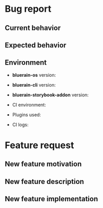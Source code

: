 <!--
Please fill the informations requested OR use one of the following url:
  - Bug report: https://github.com/BlueEastCode/bluerain-storybook-addon/issues/new?template=bug-report.md
  - Feature request: https://github.com/BlueEastCode/bluerain-storybook-addon/issues/new?template=feature-request.md
-->

<!--------------------- FOR BUG REPORT ONLY --------------------->

# Bug report

## Current behavior

<!-- Describe how the issue manifests. -->

## Expected behavior

<!-- Describe what the desired behavior would be. -->

## Environment

- **bluerain-os** version: 
- **bluerain-cli** version: 
- **bluerain-storybook-addon** version: 

- CI environment: <!-- CI service name -->
- Plugins used: <!-- List bluerain plugins used if any with version -->
- CI logs: <!-- link to your CI logs or semantic-release logs -->

<!--------------------- FOR FEATURE REQUEST ONLY --------------------->

# Feature request

## New feature motivation

<!-- Describe the context, the use-case and the advantages of the feature request. -->

## New feature description

<!-- Describe the functional changes that would have to be made in semantic-release or its plugins. -->

## New feature implementation

<!-- Optionally describe the technical changes to be made in semantic-release or its plugins. -->

